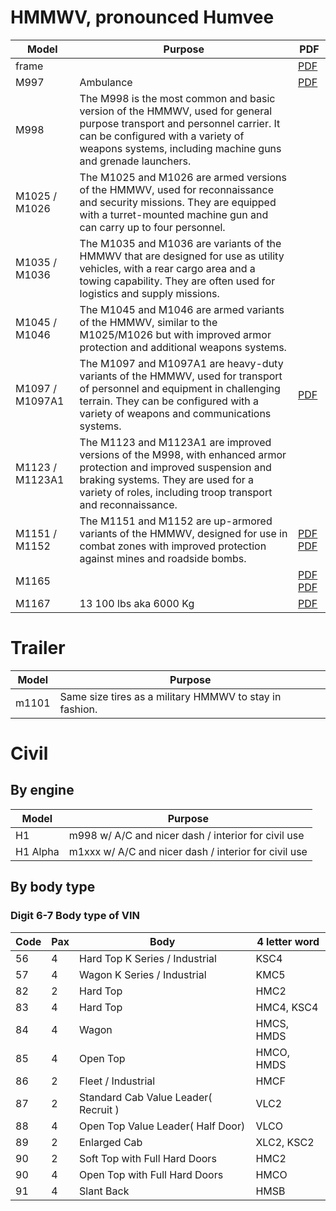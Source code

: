 # HMMWV, pronounced Humvee
| Model | Purpose | PDF |
|--- | --- | --- |
| frame | | [PDF](https://www.amgeneral.com/wp-content/uploads/2019/12/Humvee-Powered-Chassis.pdf) |
| M997 | Ambulance | [PDF](https://www.amgeneral.com/wp-content/uploads/2019/12/M997A3-Ambulance.pdf) |
| M998 | The M998 is the most common and basic version of the HMMWV, used for general purpose transport and personnel carrier. It can be configured with a variety of weapons systems, including machine guns and grenade launchers. |
| M1025 / M1026 | The M1025 and M1026 are armed versions of the HMMWV, used for reconnaissance and security missions. They are equipped with a turret-mounted machine gun and can carry up to four personnel. |
| M1035 / M1036 | The M1035 and M1036 are variants of the HMMWV that are designed for use as utility vehicles, with a rear cargo area and a towing capability. They are often used for logistics and supply missions. |
| M1045 / M1046 | The M1045 and M1046 are armed variants of the HMMWV, similar to the M1025/M1026 but with improved armor protection and additional weapons systems. |
| M1097 / M1097A1 | The M1097 and M1097A1 are heavy-duty variants of the HMMWV, used for transport of personnel and equipment in challenging terrain. They can be configured with a variety of weapons and communications systems. | [PDF](https://www.amgeneral.com/wp-content/uploads/2019/12/M1097A2R.pdf)|
| M1123 / M1123A1 | The M1123 and M1123A1 are improved versions of the M998, with enhanced armor protection and improved suspension and braking systems. They are used for a variety of roles, including troop transport and reconnaissance. |
| M1151 / M1152 | The M1151 and M1152 are up-armored variants of the HMMWV, designed for use in combat zones with improved protection against mines and roadside bombs. | [PDF](https://www.amgeneral.com/wp-content/uploads/2019/12/M1151.pdf) [PDF](https://www.amgeneral.com/wp-content/uploads/2019/12/M1152.pdf) |
| M1165 | | [PDF](https://www.amgeneral.com/wp-content/uploads/2019/12/M1165.pdf) [PDF](https://www.amgeneral.com/wp-content/uploads/2019/12/M1165-INT.pdf) |
| M1167 | 13 100 lbs aka 6000 Kg | [PDF](https://www.amgeneral.com/wp-content/uploads/2019/12/M1167.pdf) |

# Trailer
| Model | Purpose |
| --- | --- |
| m1101 | Same size tires as a military HMMWV to stay in fashion. |

# Civil
## By engine
| Model | Purpose |
| --- | --- |
| H1 | m998 w/ A/C and nicer dash / interior for civil use |
| H1 Alpha | m1xxx w/ A/C and nicer dash / interior for civil use |

## By body type
### Digit 6-7 Body type of VIN
| Code        | Pax      | Body        | 4 letter word |
| ----------- | ----------- | ----------- | ----------- |
| 56 | 4 | Hard Top K Series / Industrial | KSC4 |
| 57 | 4 | Wagon K Series / Industrial | KMC5 |
| 82 | 2 | Hard Top | HMC2 |
| 83 | 4 | Hard Top | HMC4, KSC4 |
| 84 | 4 | Wagon | HMCS, HMDS |
| 85 | 4 | Open Top | HMCO, HMDS |
| 86 | 2 | Fleet / Industrial | HMCF |
| 87 | 2 | Standard Cab Value Leader( Recruit ) | VLC2 |
| 88 | 4 | Open Top Value Leader( Half Door) | VLCO |
| 89 | 2 | Enlarged Cab | XLC2, KSC2 |
| 90 | 2 | Soft Top with Full Hard Doors | HMC2 |
| 90 | 4 | Open Top with Full Hard Doors | HMCO |
| 91 | 4 | Slant Back | HMSB |
